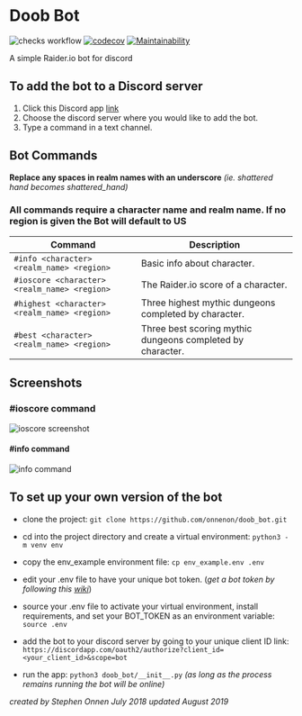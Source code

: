 # Doob Bot

![checks workflow](https://github.com/onnenon/doob_bot/actions/workflows/main.yml/badge.svg)
[![codecov](https://codecov.io/gh/onnenon/doob_bot/branch/main/graph/badge.svg?token=9R3Oce1I8W)](https://codecov.io/gh/onnenon/doob_bot)
[![Maintainability](https://api.codeclimate.com/v1/badges/673d65713d212728cd2c/maintainability)](https://codeclimate.com/github/onnenon/doob_bot/maintainability)

A simple Raider.io bot for discord

## To add the bot to a Discord server

1. Click this Discord app [link](https://discordapp.com/oauth2/authorize?client_id=447202191909060613&scope=bot)
2. Choose the discord server where you would like to add the bot.
3. Type a command in a text channel.

## Bot Commands

**Replace any spaces in realm names with an underscore** _(ie. shattered hand becomes shattered_hand)_

### All commands require a character name and realm name. If no region is given the Bot will default to US

| Command                                      | Description                                                |
| -------------------------------------------- | ---------------------------------------------------------- |
| `#info <character> <realm_name> <region>`    | Basic info about character.                                |
| `#ioscore <character> <realm_name> <region>` | The Raider.io score of a character.                        |
| `#highest <character> <realm_name> <region>` | Three highest mythic dungeons completed by character.      |
| `#best <character> <realm_name> <region>`    | Three best scoring mythic dungeons completed by character. |

## Screenshots

### #ioscore command

![ioscore screenshot](media/ioscore_screen.png)

#### #info command

![info command](media/info_screen.png)

## To set up your own version of the bot

- clone the project: `git clone https://github.com/onnenon/doob_bot.git`

- cd into the project directory and create a virtual environment: `python3 -m venv env`

- copy the env_example environment file: `cp env_example.env .env`

- edit your .env file to have your unique bot token. (_get a bot token by following this [wiki](https://github.com/reactiflux/discord-irc/wiki/Creating-a-discord-bot-&-getting-a-token)_)

- source your .env file to activate your virtual environment, install requirements, and set your BOT_TOKEN as an environment variable: `source .env`

- add the bot to your discord server by going to your unique client ID link: `https://discordapp.com/oauth2/authorize?client_id=<your_client_id>&scope=bot`

- run the app: `python3 doob_bot/__init__.py` _(as long as the process remains running the bot will be online)_

_created by Stephen Onnen July 2018_
_updated August 2019_
